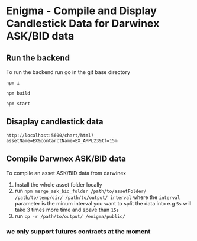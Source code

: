 # Enigma - Compile and Display Candlestick Data for Darwinex ASK/BID data

## Run the backend
To run the backend run go in the git base directory

`npm i`

`npm build`

`npm start`

## Disaplay candlestick data
`http://localhost:5600/chart/html?assetName=EX&contarctName=EX_AMPL23&tf=15m`

## Compile Darwnex ASK/BID data
To compile an asset ASK/BID data from darwinex
1. Install the whole asset folder locally
2. run `npm merge_ask_bid_folder /path/to/assetFolder/ /path/to/temp/dir/ /path/to/output/ interval` where the `interval` parameter is the minum interval you want to split the data into e.g `5s` will take 3 times more time and spave than `15s`
3. run `cp -r /path/to/output/ /enigma/public/`

### we only support futures contracts at the moment
